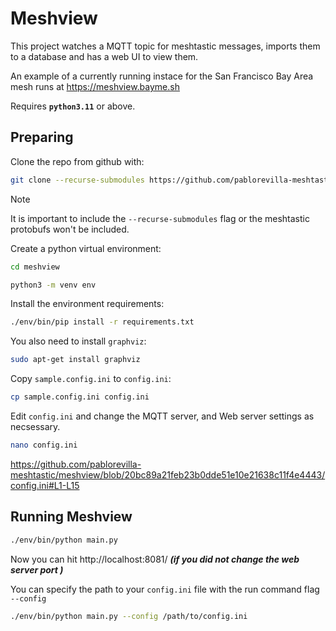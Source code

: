 # Meshview

This project watches a MQTT topic for meshtastic messages, imports them to a
database and has a web UI to view them.

An example of a currently running instace for the San Francisco Bay Area mesh runs at https://meshview.bayme.sh

Requires **`python3.11`** or above.

## Preparing

Clone the repo from github with:
``` bash 
git clone --recurse-submodules https://github.com/pablorevilla-meshtastic/meshview.git
```
> [!NOTE]
> It is important to include the `--recurse-submodules` flag or the meshtastic protobufs won't be included.

Create a python virtual environment:
``` bash
cd meshview
```
``` bash
python3 -m venv env
```
Install the environment requirements:
``` bash
./env/bin/pip install -r requirements.txt
```
You also need to install `graphviz`:
``` bash
sudo apt-get install graphviz
```
Copy `sample.config.ini` to `config.ini`:
``` bash
cp sample.config.ini config.ini
```
 Edit `config.ini` and change the MQTT server, and Web server settings as necsessary.
 ```bash
 nano config.ini
 ``` 
https://github.com/pablorevilla-meshtastic/meshview/blob/20bc89a21feb23b0dde51e10e21638c11f4e4443/config.ini#L1-L15

## Running Meshview

``` bash
./env/bin/python main.py
```
Now you can hit http://localhost:8081/ ***(if you did not change the web server port )***

You can specify the path to your `config.ini` file with the run command flag `--config`
``` bash
./env/bin/python main.py --config /path/to/config.ini
```

